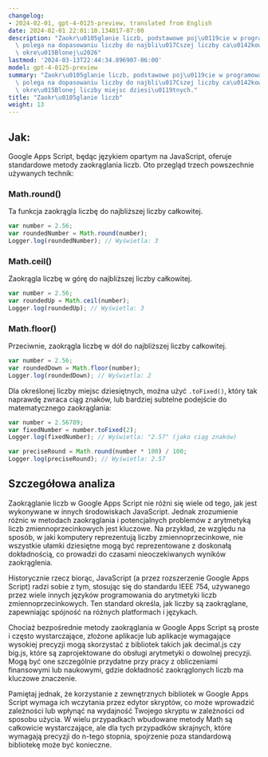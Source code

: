 ```yaml
---
changelog:
- 2024-02-01, gpt-4-0125-preview, translated from English
date: 2024-02-01 22:01:10.134017-07:00
description: "Zaokr\u0105glanie liczb, podstawowe poj\u0119cie w programowaniu komputerowym,\
  \ polega na dopasowaniu liczby do najbli\u017Cszej liczby ca\u0142kowitej lub do\
  \ okre\u015Blonej\u2026"
lastmod: '2024-03-13T22:44:34.896907-06:00'
model: gpt-4-0125-preview
summary: "Zaokr\u0105glanie liczb, podstawowe poj\u0119cie w programowaniu komputerowym,\
  \ polega na dopasowaniu liczby do najbli\u017Cszej liczby ca\u0142kowitej lub do\
  \ okre\u015Blonej liczby miejsc dziesi\u0119tnych."
title: "Zaokr\u0105glanie liczb"
weight: 13
---
```


## Jak:
Google Apps Script, będąc językiem opartym na JavaScript, oferuje standardowe metody zaokrąglania liczb. Oto przegląd trzech powszechnie używanych technik:

### Math.round()
Ta funkcja zaokrągla liczbę do najbliższej liczby całkowitej.

```javascript
var number = 2.56;
var roundedNumber = Math.round(number); 
Logger.log(roundedNumber); // Wyświetla: 3
```

### Math.ceil()
Zaokrągla liczbę w górę do najbliższej liczby całkowitej.

```javascript
var number = 2.56;
var roundedUp = Math.ceil(number); 
Logger.log(roundedUp); // Wyświetla: 3
```

### Math.floor()
Przeciwnie, zaokrągla liczbę w dół do najbliższej liczby całkowitej.

```javascript
var number = 2.56;
var roundedDown = Math.floor(number); 
Logger.log(roundedDown); // Wyświetla: 2
```

Dla określonej liczby miejsc dziesiętnych, można użyć `.toFixed()`, który tak naprawdę zwraca ciąg znaków, lub bardziej subtelne podejście do matematycznego zaokrąglania:

```javascript
var number = 2.56789;
var fixedNumber = number.toFixed(2); 
Logger.log(fixedNumber); // Wyświetla: "2.57" (jako ciąg znaków)

var preciseRound = Math.round(number * 100) / 100; 
Logger.log(preciseRound); // Wyświetla: 2.57
```

## Szczegółowa analiza
Zaokrąglanie liczb w Google Apps Script nie różni się wiele od tego, jak jest wykonywane w innych środowiskach JavaScript. Jednak zrozumienie różnic w metodach zaokrąglania i potencjalnych problemów z arytmetyką liczb zmiennoprzecinkowych jest kluczowe. Na przykład, ze względu na sposób, w jaki komputery reprezentują liczby zmiennoprzecinkowe, nie wszystkie ułamki dziesiętne mogą być reprezentowane z doskonałą dokładnością, co prowadzi do czasami nieoczekiwanych wyników zaokrąglenia.

Historycznie rzecz biorąc, JavaScript (a przez rozszerzenie Google Apps Script) radzi sobie z tym, stosując się do standardu IEEE 754, używanego przez wiele innych języków programowania do arytmetyki liczb zmiennoprzecinkowych. Ten standard określa, jak liczby są zaokrąglane, zapewniając spójność na różnych platformach i językach.

Chociaż bezpośrednie metody zaokrąglania w Google Apps Script są proste i często wystarczające, złożone aplikacje lub aplikacje wymagające wysokiej precyzji mogą skorzystać z bibliotek takich jak decimal.js czy big.js, które są zaprojektowane do obsługi arytmetyki o dowolnej precyzji. Mogą być one szczególnie przydatne przy pracy z obliczeniami finansowymi lub naukowymi, gdzie dokładność zaokrąglonych liczb ma kluczowe znaczenie.

Pamiętaj jednak, że korzystanie z zewnętrznych bibliotek w Google Apps Script wymaga ich wczytania przez edytor skryptów, co może wprowadzić zależności lub wpłynąć na wydajność Twojego skryptu w zależności od sposobu użycia. W wielu przypadkach wbudowane metody Math są całkowicie wystarczające, ale dla tych przypadków skrajnych, które wymagają precyzji do n-tego stopnia, spojrzenie poza standardową bibliotekę może być konieczne.
